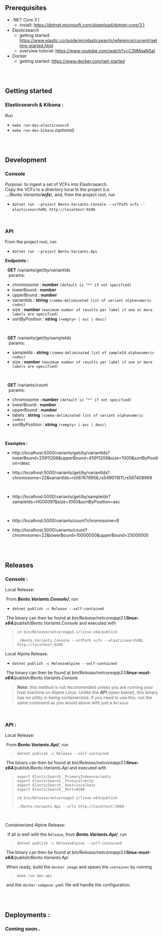 ## Prerequisites
- .NET Core 3.1
  - install: https://dotnet.microsoft.com/download/dotnet-core/3.1
- Elasticsearch
  - getting started: https://www.elastic.co/guide/en/elasticsearch/reference/current/getting-started.html
  - overview tutorial: https://www.youtube.com/watch?v=C3tlMqaNSaI
- Docker
  - getting started: https://www.docker.com/get-started

<br />
<br />


## Getting started

### **Elasticsearch & Kibana :**

Run 
- `make run-dev-elasticsearch`
- `make run-dev-kibana` *(optional)*

<br />
<br />


## Development

### **Console**

*Purpose*: to ingest a set of VCFs into Elasticsearch.<br />
Copy the VCFs to a directory local to the project (*i.e. .../Bento.Variants/**vcfs***), and, from the project root, run 
- `dotnet run --project Bento.Variants.Console --vcfPath vcfs --elasticsearchURL http://localhost:9200`.

<br />


### **API**

From the project root, run 
- `dotnet run --project Bento.Variants.Api`

<b>Endpoints :</b>

&nbsp;&nbsp;**GET** /variants/get/by/variantIds<br/>
&nbsp;&nbsp;&nbsp;params: 
  - chromosome : **number** `(default is "*" if not specified)`
  - lowerBound : **number**
  - upperBound : **number**
  - variantIds : **string** `(comma-deliminated list of variant alphanumeric codes)`
  - size : **number** `(maximum number of results per label if one or more labels are specified)`
  - sortByPosition : **string** `(<empty> | asc | desc)`

<br/>

&nbsp;&nbsp;**GET** /variants/get/by/sampleIds<br/>
&nbsp;&nbsp;&nbsp;params: 
  - sampleIds : **string** `(comma-deliminated list of sampleId alphanumeric codes)`
  - size : **number** `(maximum number of results per label if one or more labels are specified)`

<br/>

&nbsp;&nbsp;**GET** /variants/count<br/>
&nbsp;&nbsp;&nbsp;params: 
  - chromosome : **number** `(default is "*" if not specified)`
  - lowerBound : **number**
  - upperBound : **number**
  - labels : **string** `(comma-deliminated list of variant alphanumeric codes)`
  - sortByPosition : **string** `(<empty> | asc | desc)`

<br />

<b>Examples :</b>

- http://localhost:5000/variants/get/by/variantIds?lowerBound=25911206&upperBound=45911206&size=1000&sortByPosition=desc

- http://localhost:5000/variants/get/by/variantIds?chromosome=22&variantIds=rs587678958,rs549011611,rs567408969

<br />

- http://localhost:5000/variants/get/by/sampleIds?sampleIds=HG00097&size=1000&sortByPosition=asc
  
<br />

- http://localhost:5000/variants/count?chromosome=8

- http://localhost:5000/variants/count?chromosome=22&lowerBound=10000000&upperBound=25000000


<br />
<br />


## Releases
### **Console :**
Local Release: 

&nbsp;From ***Bento.Variants.Console/***, run 
- `dotnet publish -c Release --self-contained` 

&nbsp;The binary can then be found at *bin/Release/netcoreapp3.1/**linux-x64**/publish/Bento.Variants.Console* and executed with

> `cd bin/Release/netcoreapp3.1/linux-x64/publish`
>
> `./Bento.Variants.Console --vcfPath vcfs --elasticsearchURL http://localhost:9200`

Local Alpine Release: 
- `dotnet publish -c ReleaseAlpine --self-contained` 

&nbsp;The binary can then be found at *bin/Release/netcoreapp3.1/**linux-musl-x64**/publish/Bento.Variants.Console*

> **Note:** this method is not recommended unless you are running your host machine on Alpine Linux. Unlike the **API** (seen below), this binary has no utility in being containerized. If you need to use this, run the same command as you would above with just a `Release`

<br />

### **API :**
Local Release: 

&nbsp;From ***Bento.Variants.Api/***, run 

> `dotnet publish -c Release --self-contained` 

&nbsp;The binary can then be found at *bin/Release/netcoreapp3.1/**linux-x64**/publish/Bento.Variants.Api* and executed with

> `export ElasticSearch__PrimaryIndex=variants`<br />
> `export ElasticSearch__Protocol=http`<br />
> `export ElasticSearch__Host=localhost`<br />
> `export ElasticSearch__Port=9200`
>
> `cd bin/Release/netcoreapp3.1/linux-x64/publish`
>
> `./Bento.Variants.Api --urls http://localhost:5000`

<br />

Containerized Alpine Release: 

&nbsp; If all is well with the `Release`, from ***Bento.Variants.Api/***, run 

> `dotnet publish -c ReleaseAlpine --self-contained` 

&nbsp;The binary can then be found at *bin/Release/netcoreapp3.1/**linux-musl-x64**/publish/Bento.Variants.Api*

&nbsp;When ready, build the `docker image` and spawn the `container` by running

> `make run-dev-api`

&nbsp;and the `docker-compose.yaml` file will handle the configuration.

<br />
<br />


## Deployments :
### **Coming soon..**